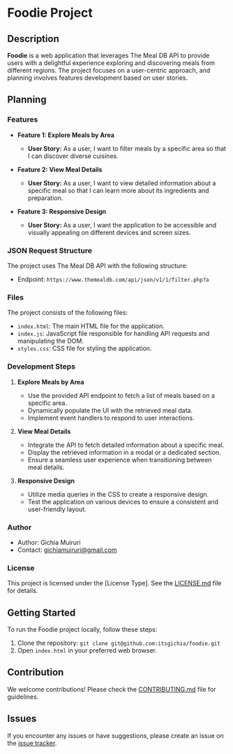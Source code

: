 # Foodie Project

## Description

**Foodie** is a web application that leverages The Meal DB API to provide users with a delightful experience exploring and discovering meals from different regions. The project focuses on a user-centric approach, and planning involves features development based on user stories.

## Planning

### Features

- **Feature 1: Explore Meals by Area**
  - **User Story:** As a user, I want to filter meals by a specific area so that I can discover diverse cuisines.
  
- **Feature 2: View Meal Details**
  - **User Story:** As a user, I want to view detailed information about a specific meal so that I can learn more about its ingredients and preparation.

- **Feature 3: Responsive Design**
  - **User Story:** As a user, I want the application to be accessible and visually appealing on different devices and screen sizes.

### JSON Request Structure

The project uses The Meal DB API with the following structure:

- Endpoint: `https://www.themealdb.com/api/json/v1/1/filter.php?a`

### Files

The project consists of the following files:

- `index.html`: The main HTML file for the application.
- `index.js`: JavaScript file responsible for handling API requests and manipulating the DOM.
- `styles.css`: CSS file for styling the application.

### Development Steps

1. **Explore Meals by Area**
   - Use the provided API endpoint to fetch a list of meals based on a specific area.
   - Dynamically populate the UI with the retrieved meal data.
   - Implement event handlers to respond to user interactions.

2. **View Meal Details**
   - Integrate the API to fetch detailed information about a specific meal.
   - Display the retrieved information in a modal or a dedicated section.
   - Ensure a seamless user experience when transitioning between meal details.

3. **Responsive Design**
   - Utilize media queries in the CSS to create a responsive design.
   - Test the application on various devices to ensure a consistent and user-friendly layout.

### Author

- Author: Gichia Muiruri
- Contact: gichiamuiruri@gmail.com

### License

This project is licensed under the [License Type]. See the [LICENSE.md](LICENSE.md) file for details.

## Getting Started

To run the Foodie project locally, follow these steps:

1. Clone the repository: `git clone git@github.com:itsgichia/foodie.git`
2. Open `index.html` in your preferred web browser.

## Contribution

We welcome contributions! Please check the [CONTRIBUTING.md](CONTRIBUTING.md) file for guidelines.

## Issues

If you encounter any issues or have suggestions, please create an issue on the [issue tracker](https://github.com/itsgichia/foodie/issues).
